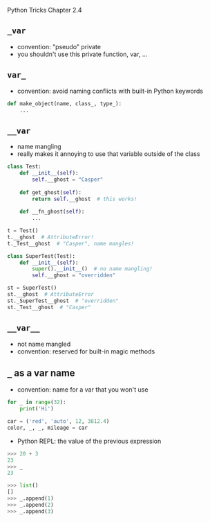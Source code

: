 Python Tricks Chapter 2.4

## `_var`
* convention: "pseudo" private
* you shouldn't use this private function, var, ...

## `var_`

* convention: avoid naming conflicts with built-in Python keywords

```python
def make_object(name, class_, type_):
    ...
```

## `__var`

* name mangling
* really makes it annoying to use that variable outside of the class

```python
class Test:
    def __init__(self):
        self.__ghost = "Casper"
        
    def get_ghost(self):
        return self.__ghost  # this works!
    
    def __fn_ghost(self):
        ...

t = Test()
t.__ghost  # AttributeError!
t._Test__ghost  # "Casper", name mangles!
```


```python
class SuperTest(Test):
    def __init__(self):
        super().__init__()  # no name mangling!
        self.__ghost = "overridden"

st = SuperTest()
st.__ghost  # AttributeError
st._SuperTest__ghost  # "overridden"
st._Test__ghost  # "Casper"
```


## `__var__`

* not name mangled
* convention: reserved for built-in magic methods


## `_` as a var name

* convention: name for a var that you won't use

```python
for _ in range(32):
    print('Hi')
```

```python
car = ('red', 'auto', 12, 3812.4)
color, _, _, mileage = car
```

* Python REPL: the value of the previous expression

```python
>>> 20 + 3
23
>>> _
23
```

```python
>>> list()
[]
>>> _.append(1)
>>> _.append(2)
>>> _.append(3)
```